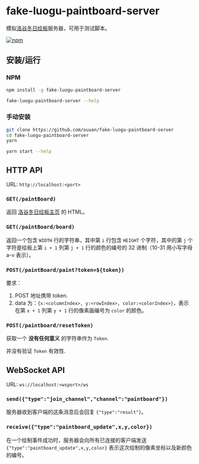 # fake-luogu-paintboard-server

模拟[洛谷冬日绘板](https://www.luogu.com.cn/paintBoard)服务器，可用于测试脚本。

[![npm](https://img.shields.io/npm/v/fake-luogu-paintboard-server)](https://www.npmjs.com/package/fake-luogu-paintboard-server)

## 安装/运行

### NPM

```sh
npm install -g fake-luogu-paintboard-server
```

```sh
fake-luogu-paintboard-server --help
```

### 手动安装

```sh
git clone https://github.com/ouuan/fake-luogu-paintboard-server
cd fake-luogu-paintboard-server
yarn
```

```sh
yarn start --help
```

## HTTP API

URL: `http://localhost:<port>`

### `GET(/paintBoard)`

返回 [洛谷冬日绘板主页](https://www.luogu.com.cn/paintBoard) 的 HTML。

### `GET(/paintBoard/board)`

返回一个包含 `WIDTH` 行的字符串，其中第 `i` 行包含 `HEIGHT` 个字符，其中的第 `j` 个字符是绘板上第 `i + 1` 列第 `j + 1` 行的颜色的编号的 32 进制（10-31 用小写字母 a-v 表示）。

### `POST(/paintBoard/paint?token=${token})`

要求：

1.  POST 地址携带 token.
2.  data 为：`{x:<columnIndex>, y:<rowIndex>, color:<colorIndex>}`，表示在第 `x + 1` 列第 `y + 1` 行的像素画编号为 `color` 的颜色。

### `POST(/paintboard/resetToken)`

获取一个 **没有任何意义** 的字符串作为 `Token`.

并没有验证 `Token` 有效性.

## WebSocket API

URL: `ws://localhost:<wsport>/ws`

### `send({"type":"join_channel","channel":"paintboard"})`

服务器收到客户端的这条消息后会回复 `{"type":"result"}`。

### `receive({"type":"paintboard_update",x,y,color})`

在一个绘制事件成功时，服务器会向所有已连接的客户端发送 `{"type":"paintboard_update",x,y,color}` 表示这次绘制的像素坐标以及新颜色的编号。
